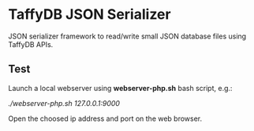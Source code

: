 # TaffyDB JSON Serializer

JSON serializer framework to read/write small JSON database files using TaffyDB APIs.

## Test

Launch a local webserver using **webserver-php.sh** bash script, e.g.:

*./webserver-php.sh 127.0.0.1:9000*

Open the choosed ip address and port on the web browser.

